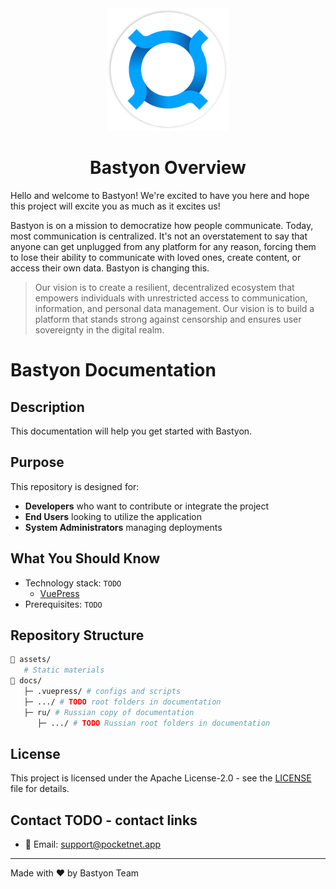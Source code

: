 <div align="center">
  <img src="https://github.com/pocketnetteam/get.started/blob/main/assets/img/bastyon-logo-256x256.png" width="196" alt="bastyon logo">
</div>

<div align="center">

# Bastyon Overview

</div>

Hello and welcome to Bastyon! We're excited to have you here and hope this project will excite you as much as it excites us!

Bastyon is on a mission to democratize how people communicate. Today, most communication is centralized. It's not an overstatement to say that anyone can get unplugged from any platform for any reason, forcing them to lose their ability to communicate with loved ones, create content, or access their own data. Bastyon is changing this.

>Our vision is to create a resilient, decentralized ecosystem that empowers individuals with unrestricted access to communication, information, and personal data management. Our vision is to build a platform that stands strong against censorship and ensures user sovereignty in the digital realm.

# Bastyon Documentation

## Description
This documentation will help you get started with Bastyon.

## Purpose
This repository is designed for:
- **Developers** who want to contribute or integrate the project
- **End Users** looking to utilize the application
- **System Administrators** managing deployments

## What You Should Know
- Technology stack: `TODO`
  - [VuePress](https://github.com/vuepress/docs)
- Prerequisites: `TODO`

## Repository Structure
```bash
📁 assets/
   # Static materials
📁 docs/
   ├─ .vuepress/ # configs and scripts
   ├─ .../ # TODO root folders in documentation
   ├─ ru/ # Russian copy of documentation
      ├─ .../ # TODO Russian root folders in documentation
```

## License
This project is licensed under the Apache License-2.0 - see the [LICENSE](https://github.com/pocketnetteam/documentation/blob/9d31bad63c8e597278634e44afce6acddbada468/LICENSE#L191) file for details.

## Contact TODO - contact links
- 📧 Email: [support@pocketnet.app](mailto:support@pocketnet.app)

---
Made with ❤️ by Bastyon Team
